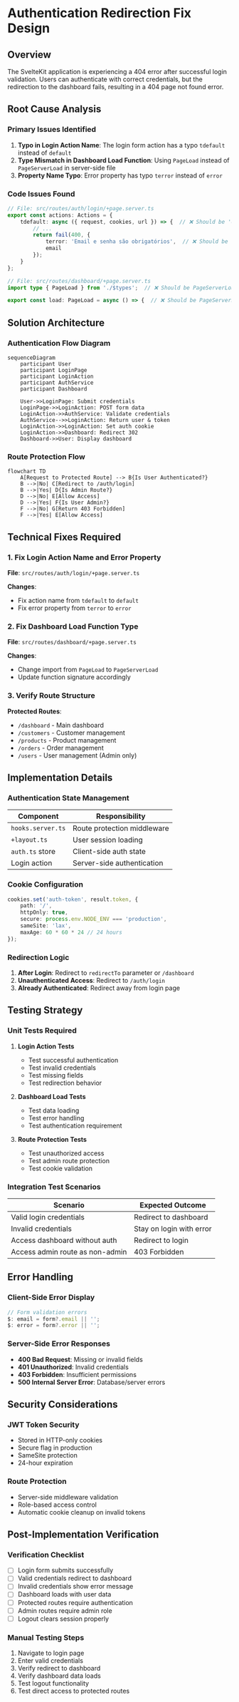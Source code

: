 # Authentication Redirection Fix Design

## Overview

The SvelteKit application is experiencing a 404 error after successful login validation. Users can authenticate with correct credentials, but the redirection to the dashboard fails, resulting in a 404 page not found error.

## Root Cause Analysis

### Primary Issues Identified

1. **Typo in Login Action Name**: The login form action has a typo `tdefault` instead of `default`
2. **Type Mismatch in Dashboard Load Function**: Using `PageLoad` instead of `PageServerLoad` in server-side file
3. **Property Name Typo**: Error property has typo `terror` instead of `error`

### Code Issues Found

```typescript
// File: src/routes/auth/login/+page.server.ts
export const actions: Actions = {
    tdefault: async ({ request, cookies, url }) => {  // ❌ Should be 'default'
        // ...
        return fail(400, {
            terror: 'Email e senha são obrigatórios',  // ❌ Should be 'error'
            email
        });
    }
};
```

```typescript
// File: src/routes/dashboard/+page.server.ts
import type { PageLoad } from './$types';  // ❌ Should be PageServerLoad

export const load: PageLoad = async () => {  // ❌ Should be PageServerLoad
```

## Solution Architecture

### Authentication Flow Diagram

```mermaid
sequenceDiagram
    participant User
    participant LoginPage
    participant LoginAction
    participant AuthService
    participant Dashboard
    
    User->>LoginPage: Submit credentials
    LoginPage->>LoginAction: POST form data
    LoginAction->>AuthService: Validate credentials
    AuthService-->>LoginAction: Return user & token
    LoginAction->>LoginAction: Set auth cookie
    LoginAction->>Dashboard: Redirect 302
    Dashboard->>User: Display dashboard
```

### Route Protection Flow

```mermaid
flowchart TD
    A[Request to Protected Route] --> B{Is User Authenticated?}
    B -->|No| C[Redirect to /auth/login]
    B -->|Yes| D{Is Admin Route?}
    D -->|No| E[Allow Access]
    D -->|Yes| F{Is User Admin?}
    F -->|No| G[Return 403 Forbidden]
    F -->|Yes| E[Allow Access]
```

## Technical Fixes Required

### 1. Fix Login Action Name and Error Property

**File**: `src/routes/auth/login/+page.server.ts`

**Changes**:
- Fix action name from `tdefault` to `default`
- Fix error property from `terror` to `error`

### 2. Fix Dashboard Load Function Type

**File**: `src/routes/dashboard/+page.server.ts`

**Changes**:
- Change import from `PageLoad` to `PageServerLoad`
- Update function signature accordingly

### 3. Verify Route Structure

**Protected Routes**:
- `/dashboard` - Main dashboard
- `/customers` - Customer management
- `/products` - Product management  
- `/orders` - Order management
- `/users` - User management (Admin only)

## Implementation Details

### Authentication State Management

| Component | Responsibility |
|-----------|---------------|
| `hooks.server.ts` | Route protection middleware |
| `+layout.ts` | User session loading |
| `auth.ts` store | Client-side auth state |
| Login action | Server-side authentication |

### Cookie Configuration

```typescript
cookies.set('auth-token', result.token, {
    path: '/',
    httpOnly: true,
    secure: process.env.NODE_ENV === 'production',
    sameSite: 'lax',
    maxAge: 60 * 60 * 24 // 24 hours
});
```

### Redirection Logic

1. **After Login**: Redirect to `redirectTo` parameter or `/dashboard`
2. **Unauthenticated Access**: Redirect to `/auth/login`
3. **Already Authenticated**: Redirect away from login page

## Testing Strategy

### Unit Tests Required

1. **Login Action Tests**
   - Test successful authentication
   - Test invalid credentials
   - Test missing fields
   - Test redirection behavior

2. **Dashboard Load Tests**
   - Test data loading
   - Test error handling
   - Test authentication requirement

3. **Route Protection Tests**
   - Test unauthorized access
   - Test admin route protection
   - Test cookie validation

### Integration Test Scenarios

| Scenario | Expected Outcome |
|----------|------------------|
| Valid login credentials | Redirect to dashboard |
| Invalid credentials | Stay on login with error |
| Access dashboard without auth | Redirect to login |
| Access admin route as non-admin | 403 Forbidden |

## Error Handling

### Client-Side Error Display

```typescript
// Form validation errors
$: email = form?.email || '';
$: error = form?.error || '';
```

### Server-Side Error Responses

- **400 Bad Request**: Missing or invalid fields
- **401 Unauthorized**: Invalid credentials
- **403 Forbidden**: Insufficient permissions
- **500 Internal Server Error**: Database/server errors

## Security Considerations

### JWT Token Security

- Stored in HTTP-only cookies
- Secure flag in production
- SameSite protection
- 24-hour expiration

### Route Protection

- Server-side middleware validation
- Role-based access control
- Automatic cookie cleanup on invalid tokens

## Post-Implementation Verification

### Verification Checklist

- [ ] Login form submits successfully
- [ ] Valid credentials redirect to dashboard
- [ ] Invalid credentials show error message
- [ ] Dashboard loads with user data
- [ ] Protected routes require authentication
- [ ] Admin routes require admin role
- [ ] Logout clears session properly

### Manual Testing Steps

1. Navigate to login page
2. Enter valid credentials
3. Verify redirect to dashboard
4. Verify dashboard data loads
5. Test logout functionality
6. Test direct access to protected routes